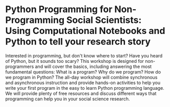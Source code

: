 # Python Programming for Non-Programming Social Scientists: Using Computational Notebooks and Python to tell your research story

Interested in programming, but don't know where to start? Have you heard of Python, but it sounds too scary? This workshop is designed for non-programmers and will cover the basics, including answering the most fundamental questions: What is a program? Why do we program? How do we program in Python? The all-day workshop will combine synchronous and asynchronous instruction and provide hands-on activities to help you write your first program in the easy to learn Python programming language. We will provide plenty of free resources and discuss different ways that programming can help you in your social science research.